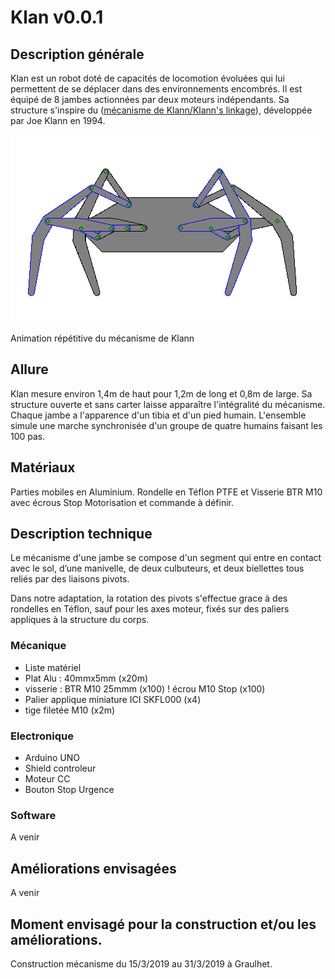 # Klan v0.0.1

## Description générale

Klan est un robot doté de capacités de locomotion évoluées qui lui permettent de se déplacer dans des environnements encombrés. Il est équipé de 8 jambes actionnées par deux moteurs indépendants. Sa structure s'inspire du ([mécanisme de Klann/Klann's linkage](https://fr.wikipedia.org/wiki/Mécanisme_de_Klann)), développée par Joe Klann en 1994.

![](../../ressources/F4-motion.gif)

Animation répétitive du mécanisme de Klann


## Allure

Klan mesure environ 1,4m de haut pour 1,2m de long et 0,8m de large.
Sa structure ouverte et sans carter laisse apparaître l'intégralité du mécanisme.
Chaque jambe a l'apparence d'un tibia et d'un pied humain.
L'ensemble simule une marche synchronisée d'un groupe de quatre humains faisant les 100 pas.

## Matériaux 

Parties mobiles en Aluminium. Rondelle en Téflon PTFE et Visserie BTR M10 avec écrous Stop
Motorisation et commande à définir.

## Description technique

Le mécanisme d'une jambe se compose d'un segment qui entre en contact avec le sol, d’une manivelle, de deux culbuteurs, et deux biellettes tous reliés par des liaisons pivots.

Dans notre adaptation, la rotation des pivots s'effectue grace à des rondelles en Téflon, sauf pour les axes moteur, fixés sur des paliers appliques à la structure du corps.

### Mécanique

- Liste matériel
- Plat Alu : 40mmx5mm (x20m)
- visserie : BTR M10 25mmm (x100) ! écrou M10 Stop (x100)
- Palier applique miniature ICI SKFL000 (x4)
- tige filetée M10 (x2m)

### Electronique

- Arduino UNO
- Shield controleur
- Moteur CC
- Bouton Stop Urgence

### Software

A venir

## Améliorations envisagées

A venir

## Moment envisagé pour la construction et/ou les améliorations.

Construction mécanisme du 15/3/2019 au 31/3/2019 à Graulhet.
